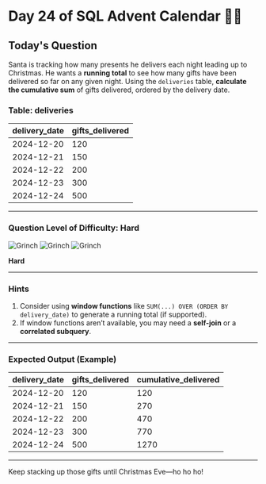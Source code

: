 # Day 24 of SQL Advent Calendar 🎅🎁

## Today's Question
Santa is tracking how many presents he delivers each night leading up to Christmas. He wants a **running total** to see how many gifts have been delivered so far on any given night. Using the `deliveries` table, **calculate the cumulative sum** of gifts delivered, ordered by the delivery date.

### **Table: deliveries**

| delivery_date | gifts_delivered |
|---------------|-----------------|
| 2024-12-20    | 120             |
| 2024-12-21    | 150             |
| 2024-12-22    | 200             |
| 2024-12-23    | 300             |
| 2024-12-24    | 500             |

---

### Question Level of Difficulty: **Hard**
![Grinch](https://www.sqlcalendar.com/grinch.svg) ![Grinch](https://www.sqlcalendar.com/grinch.svg) ![Grinch](https://www.sqlcalendar.com/grinch.svg)

**Hard**

---

### **Hints**
1. Consider using **window functions** like `SUM(...) OVER (ORDER BY delivery_date)` to generate a running total (if supported).
2. If window functions aren’t available, you may need a **self-join** or a **correlated subquery**.

---

### **Expected Output (Example)**
| delivery_date | gifts_delivered | cumulative_delivered |
|---------------|-----------------|----------------------|
| 2024-12-20    | 120             | 120                  |
| 2024-12-21    | 150             | 270                  |
| 2024-12-22    | 200             | 470                  |
| 2024-12-23    | 300             | 770                  |
| 2024-12-24    | 500             | 1270                 |

---

Keep stacking up those gifts until Christmas Eve—ho ho ho!
